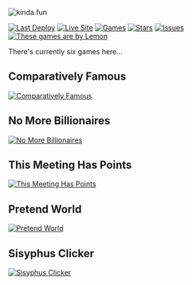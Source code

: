 ![kinda.fun](https://kinda.fun/img/og-square.png)

[![Last Deploy](https://img.shields.io/github/last-commit/AhoyLemon/kinda.fun/main?label=Last%20Deploy&style=for-the-badge&color=green)](https://github.com/AhoyLemon/kinda.fun/actions)
[![Live Site](https://img.shields.io/badge/Live%20Site-kinda.fun-blue?style=for-the-badge)](https://kinda.fun)
[![Games](https://img.shields.io/badge/Games-6-purple?style=for-the-badge&logo=gamepad2&logoColor=white)](https://kinda.fun)
[![Stars](https://img.shields.io/github/stars/AhoyLemon/kinda.fun?style=for-the-badge)](https://github.com/AhoyLemon/kinda.fun/stargazers)
[![Issues](https://img.shields.io/github/issues/AhoyLemon/kinda.fun?style=for-the-badge)](https://github.com/AhoyLemon/kinda.fun/issues)
[![These games are by Lemon](https://img.shields.io/badge/These%20games%20are%20by-Lemon-E5E828?style=for-the-badge&logo=person&logoColor=313131)](https://ahoylemon.xyz)

There's currently six games here...

## Comparatively Famous

[![Comparatively Famous](https://kinda.fun/img/og-famous.png)](https://kinda.fun/cameo)

## No More Billionaires

[![No More Billionaires](https://kinda.fun/img/og-guillotine.jpg)](https://kinda.fun/guillotine)

## This Meeting Has Points

[![This Meeting Has Points](https://kinda.fun/img/og-meeting.png)](https://kinda.fun/meeting)

## Pretend World

[![Pretend World](https://kinda.fun/img/og-pretend.png)](https://kinda.fun/pretend)

## Sisyphus Clicker

[![Sisyphus Clicker](https://kinda.fun/img/og-sisyphus.png)](https://kinda.fun/sisyphus)
